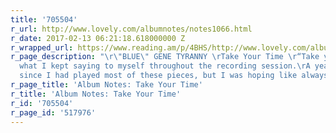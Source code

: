 ```yaml
---
title: '705504'
r_url: http://www.lovely.com/albumnotes/notes1066.html
r_date: 2017-02-13 06:21:18.618000000 Z
r_wrapped_url: https://www.reading.am/p/4BHS/http://www.lovely.com/albumnotes/notes1066.html
r_page_description: "\r\"BLUE\" GENE TYRANNY \rTake Your Time \r“Take your time” is
  what I kept saying to myself throughout the recording session.\rA year had passed
  since I had played most of these pieces, but I was hoping like always that new musical..."
r_page_title: 'Album Notes: Take Your Time'
r_title: 'Album Notes: Take Your Time'
r_id: '705504'
r_page_id: '517976'
---
```


